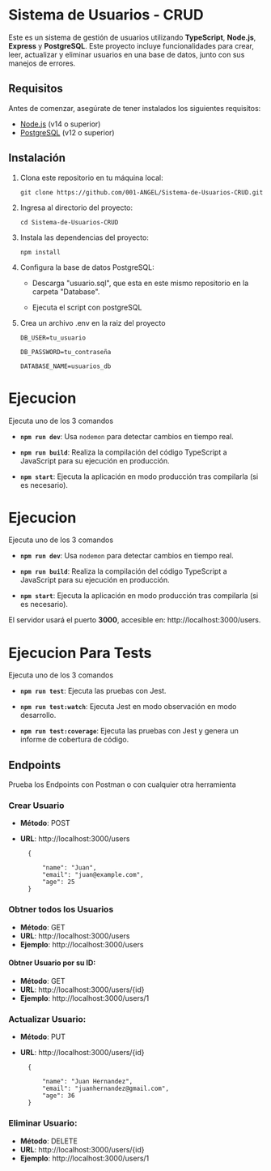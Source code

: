 # Sistema de Usuarios - CRUD

Este es un sistema de gestión de usuarios utilizando **TypeScript**, **Node.js**, **Express** y **PostgreSQL**. Este proyecto incluye funcionalidades para crear, leer, actualizar y eliminar usuarios en una base de datos, junto con sus manejos de errores.

## Requisitos

Antes de comenzar, asegúrate de tener instalados los siguientes requisitos:

- [Node.js](https://nodejs.org/) (v14 o superior)
- [PostgreSQL](https://www.postgresql.org/) (v12 o superior)

## Instalación

1. Clona este repositorio en tu máquina local:

   ```
   git clone https://github.com/001-ANGEL/Sistema-de-Usuarios-CRUD.git

   ```

2. Ingresa al directorio del proyecto:

   ```
   cd Sistema-de-Usuarios-CRUD

   ```

3. Instala las dependencias del proyecto:

   ```
   npm install

   ```

4. Configura la base de datos PostgreSQL:

   - Descarga "usuario.sql", que esta en este mismo repositorio en la carpeta "Database".

   - Ejecuta el script con postgreSQL

5. Crea un archivo .env en la raiz del proyecto

   ```
   DB_USER=tu_usuario

   DB_PASSWORD=tu_contraseña

   DATABASE_NAME=usuarios_db
   ```

# Ejecucion

Ejecuta uno de los 3 comandos

- **`npm run dev`**: Usa `nodemon` para detectar cambios en tiempo real.

- **`npm run build`**: Realiza la compilación del código TypeScript a JavaScript para su ejecución en producción.

- **`npm start`**: Ejecuta la aplicación en modo producción tras compilarla (si es necesario).


# Ejecucion

Ejecuta uno de los 3 comandos

- **`npm run dev`**: Usa `nodemon` para detectar cambios en tiempo real.

- **`npm run build`**: Realiza la compilación del código TypeScript a JavaScript para su ejecución en producción.

- **`npm start`**: Ejecuta la aplicación en modo producción tras compilarla (si es necesario).


El servidor usará el puerto **3000**, accesible en: http://localhost:3000/users.

# Ejecucion Para Tests

Ejecuta uno de los 3 comandos

- **`npm run test`**: Ejecuta las pruebas con Jest.
  
- **`npm run test:watch`**: Ejecuta Jest en modo observación en modo desarrollo.

- **`npm run test:coverage`**: Ejecuta las pruebas con Jest y genera un informe de cobertura de código.


## Endpoints

Prueba los Endpoints con Postman o con cualquier otra herramienta

### **Crear Usuario**
- **Método**: POST

- **URL**: http://localhost:3000/users

        {

            "name": "Juan",
            "email": "juan@example.com",
            "age": 25
        }

### **Obtner todos los Usuarios**

- **Método**: GET
- **URL**: http://localhost:3000/users
- **Ejemplo**: http://localhost:3000/users

#### **Obtner Usuario por su ID**:
- **Método**: GET
- **URL**: http://localhost:3000/users/{id}
- **Ejemplo**: http://localhost:3000/users/1


### **Actualizar Usuario**:
- **Método**: PUT
- **URL**: http://localhost:3000/users/{id}

        {

            "name": "Juan Hernandez",
            "email": "juanhernandez@gmail.com",
            "age": 36
        }


### **Eliminar Usuario**:
- **Método**: DELETE
- **URL**: http://localhost:3000/users/{id}
- **Ejemplo**: http://localhost:3000/users/1